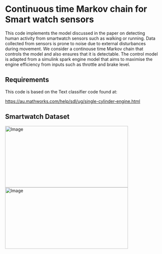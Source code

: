# Continuous time Markov chain for Smart watch sensors

This code implements the model discussed in the paper on detecting human activity from smartwatch sensors such as walking or running. Data collected from sensors is prone to noise due to external disturbances during movement. We consider a continouse time Markov chain that controls the model and also ensures that it is detectable. The control model is adapted from a simulink spark engine model that aims to maximise the engine efficiency from inputs such as throttle and brake level. 

Requirements
---
This code is based on the Text classifier code found at:

https://au.mathworks.com/help/sdl/ug/single-cylinder-engine.html

Smartwatch Dataset
---

<img width="400" height="200" alt="Image" src="https://github.com/user-attachments/assets/9c8a7739-5899-471b-bbc6-663c4698997e" />

<img width="400" height="200" alt="Image" src="https://github.com/user-attachments/assets/7f399511-d2e3-4e81-bf48-c0cdcc8fb0be" />
